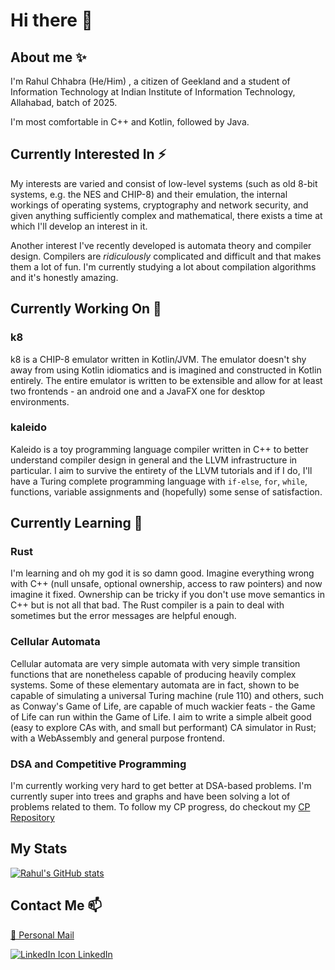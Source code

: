 # Hi there 👋

<!--
**rahulc29/rahulc29** is a ✨ _special_ ✨ repository because its `README.md` (this file) appears on your GitHub profile.

Here are some ideas to get you started:

- 🔭 I’m currently working on ...
- 🌱 I’m currently learning ...
- 👯 I’m looking to collaborate on ...
- 🤔 I’m looking for help with ...
- 💬 Ask me about ...
- 📫 How to reach me: ...
- 😄 Pronouns: ...
- ⚡ Fun fact: ...
-->
## About me ✨
I'm Rahul Chhabra (He/Him) , a citizen of Geekland and a student of Information Technology at Indian Institute of Information Technology, Allahabad, batch of 2025.

I'm most comfortable in C++ and Kotlin, followed by Java. 

## Currently Interested In ⚡
My interests are varied and consist of low-level systems (such as old 8-bit systems, e.g. the NES and CHIP-8) and their emulation, the internal workings of operating systems, cryptography and network security, and given anything sufficiently complex and mathematical, there exists a time at which I'll develop an interest in it.

Another interest I've recently developed is automata theory and compiler design. Compilers are _ridiculously_ complicated and difficult and that makes them a lot of fun. I'm currently studying a lot about compilation algorithms and it's honestly amazing.

## Currently Working On 🔭

### k8
k8 is a CHIP-8 emulator written in Kotlin/JVM. The emulator doesn't shy away from using Kotlin idiomatics and is imagined and constructed in Kotlin entirely. The entire emulator is written to be extensible and allow for at least two frontends - an android one and a JavaFX one for desktop environments. 

### kaleido
Kaleido is a toy programming language compiler written in C++ to better understand compiler design in general and the LLVM infrastructure in particular. I aim to survive the entirety of the LLVM tutorials and if I do, I'll have a Turing complete programming language with `if-else`, `for`, `while`, functions, variable assignments and (hopefully) some sense of satisfaction.

## Currently Learning 🌱

### Rust
I'm learning and oh my god it is so damn good. Imagine everything wrong with C++ (null unsafe, optional ownership, access to raw pointers) and now imagine it fixed. Ownership can be tricky if you don't use move semantics in C++ but is not all that bad. The Rust compiler is a pain to deal with sometimes but the error messages are helpful enough.

### Cellular Automata
Cellular automata are very simple automata with very simple transition functions that are nonetheless capable of producing heavily complex systems. Some of these elementary automata are in fact, shown to be capable of simulating a universal Turing machine (rule 110) and others, such as Conway's Game of Life, are capable of much wackier feats - the Game of Life can run within the Game of Life. I aim to write a simple albeit good (easy to explore CAs with, and small but performant) CA simulator in Rust; with a WebAssembly and general purpose frontend.

### DSA and Competitive Programming
I'm currently working very hard to get better at DSA-based problems. I'm currently super into trees and graphs and have been solving a lot of problems related to them. To follow my CP progress, do checkout my [CP Repository](https://github.com/rahulc29/cp)

## My Stats
[![Rahul's GitHub stats](https://github-readme-stats.vercel.app/api?username=rahulc29&show_icons=true)](https://github.com/anuraghazra/github-readme-stats)

## Contact Me 📫

[📧 Personal Mail](rahul29112002@gmail.com)

[![LinkedIn Icon](https://i.stack.imgur.com/gVE0j.png) LinkedIn](https://www.linkedin.com/in/rahul-chhabra-452a3317b/)
